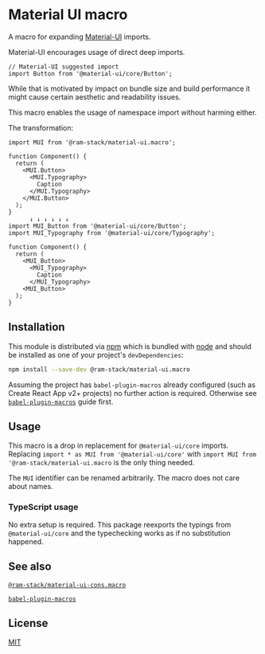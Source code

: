 # Material UI macro

A macro for expanding [Material-UI](https://github.com/mui-org/material-ui) imports. 

Material-UI encourages usage of direct deep imports.

```es6
// Material-UI suggested import
import Button from '@material-ui/core/Button';
```

While that is motivated by impact on bundle size and build performance it might cause certain aesthetic and readability issues.

This macro enables the usage of namespace import without harming either.

The transformation:

```es6
import MUI from '@ram-stack/material-ui.macro';

function Component() {
  return (
    <MUI.Button>
      <MUI.Typography>
        Caption
      </MUI.Typography>
    </MUI.Button>
  );
}
      ↓ ↓ ↓ ↓ ↓ ↓
import MUI_Button from '@material-ui/core/Button';
import MUI_Typography from '@material-ui/core/Typography';

function Component() {
  return (
    <MUI_Button>
      <MUI_Typography>
        Caption
      </MUI_Typography>
    <MUI_Button>
  );
}
```

## Installation

This module is distributed via [npm](https://www.npmjs.com/) which is bundled with [node](https://nodejs.org/) and
should be installed as one of your project's `devDependencies`:

```bash
npm install --save-dev @ram-stack/material-ui.macro
```

Assuming the project has `babel-plugin-macros` already configured (such as Create React App v2+ projects) no further action is required.
Otherwise see [`babel-plugin-macros`](https://github.com/kentcdodds/babel-plugin-macros) guide first.

## Usage 

This macro is a drop in replacement for `@material-ui/core` imports.
Replacing `import * as MUI from '@material-ui/core'` with `import MUI from '@ram-stack/material-ui.macro` is the only thing needed.

The `MUI` identifier can be renamed arbitrarily. The macro does not care about names.

### TypeScript usage

No extra setup is required. This package reexports the typings from `@material-ui/core` and the typechecking works as if no substitution happened. 

## See also

[`@ram-stack/material-ui-cons.macro`](../material-ui-icons.macro/README.md)

[`babel-plugin-macros`](https://github.com/kentcdodds/babel-plugin-macros)

## License

[MIT](LICENSE)

